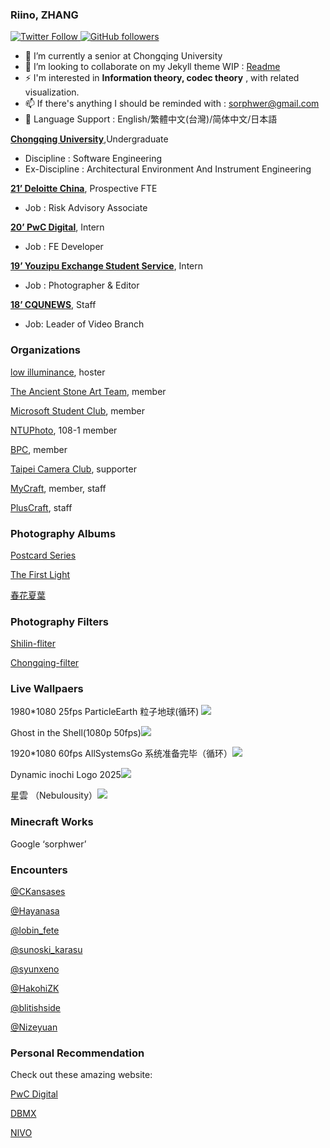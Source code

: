 ### Riino, ZHANG

 <a href="https://twitter.com/sorphwer"><img alt="Twitter Follow" src="https://img.shields.io/twitter/follow/sorphwer?style=social"></a><a href="https://github.com/sorphwer">    <img alt="GitHub followers" src="https://img.shields.io/github/followers/sorphwer?style=social"></a>

- 🔭 I’m currently a senior at Chongqing University
- 👯 I’m looking to collaborate on my Jekyll theme WIP :  [Readme](https://riino.site/2020/03/01/welcome-to-jekyll.html)
- ⚡ I'm interested in **Information theory, codec theory** , with related visualization.
- 📫 If there's anything I should be reminded with : sorphwer@gmail.com 
- 💬 Language Support : English/繁體中文(台灣)/简体中文/日本語

[**Chongqing University**](https://www.cqu.edu.cn/),Undergraduate

- Discipline : Software Engineering
- Ex-Discipline : Architectural Environment And Instrument Engineering

[**21’ Deloitte China**](https://www2.deloitte.com/cn/en/services/risk.html), Prospective FTE

- Job : Risk Advisory Associate 

[**20’ PwC Digital**](http://pwc.com/), Intern

- Job : FE Developer 

[**19’ Youzipu Exchange Student Service**](https://weibo.com/u/6186561564), Intern

- Job : Photographer & Editor

[**18’ CQUNEWS**](https://weibo.com/cqdx), Staff

- Job: Leader of Video Branch


### Organizations 

[low illuminance](https://li.riino.site/), hoster

[The Ancient Stone Art Team](https://weibo.com/TASArt), member

[Microsoft Student Club](http://studentclub.msra.cn/), member

[NTUPhoto](https://www.ntuphoto.tw/), 108-1 member

[BPC](https://www.weibo.com/u/6607274197), member

[Taipei Camera Club](https://www.taipeicameraclub.net/), supporter

[MyCraft](http://bbs.mycraft.cc/), member, staff

[PlusCraft](https://plus.google.com/u/0/communities/117203041845651730126), staff

### Photography Albums

[Postcard Series](https://500px.com.cn/community/set/e13a3edc25ef43b980ee8a6240628495/details)

[The First Light](https://500px.com.cn/community/set/57bf603792ca44d692a5bbe9c4d50110/details)

[春花夏葉](https://500px.com.cn/community/set/de2b4a81f4844a00bdffea2be275681e/details)

### Photography Filters

[Shilin-fliter](https://li.riino.site/shilin.html)

[Chongqing-filter](https://li.riino.site/chongqing.html)

### Live Wallpaers

1980*1080 25fps ParticleEarth 粒子地球(循环) <a href="https://steamcommunity.com/sharedfiles/filedetails/?id=839960893"><img src="https://img.shields.io/badge/Subscribe-36k-blue"></a>

Ghost in the Shell(1080p 50fps)<a href="https://steamcommunity.com/sharedfiles/filedetails/?id=1334681101"><img src="https://img.shields.io/badge/Subscribe-30k-blue"></a>

1920*1080 60fps AllSystemsGo 系统准备完毕（循环）<a href="https://steamcommunity.com/sharedfiles/filedetails/?id=847018742"><img src="https://img.shields.io/badge/Subscribe-1860-blue"></a>

Dynamic inochi Logo 2025<a href="https://steamcommunity.com/sharedfiles/filedetails/?id=2212029024"><img src="https://img.shields.io/badge/Subscribe-93-blue"></a>

星雲 （Nebulousity）<a href="https://steamcommunity.com/sharedfiles/filedetails/?id=969550005"><img src="https://img.shields.io/badge/Subscribe-1397-blue"></a>

### Minecraft Works

Google ‘sorphwer’

### Encounters

[@CKansases](https://twitter.com/CKansases)

[@Hayanasa](https://twitter.com/Hayanasa)

[@lobin_fete](https://twitter.com/lobin_fete)

[@sunoski_karasu ](https://twitter.com/sunoski_karasu)

[@syunxeno ](https://twitter.com/syunxeno)

[@HakohiZK ](https://twitter.com/HakohiZK)

[@blitishside ](https://twitter.com/CKansases)

[@Nizeyuan ](https://twitter.com/Nizeyuan)


### Personal Recommendation

Check out these amazing website:

[PwC Digital](https://digital.pwc.com/)

[DBMX](https://dbmx.net/)

[NIVO](https://nivo.rocks/)
